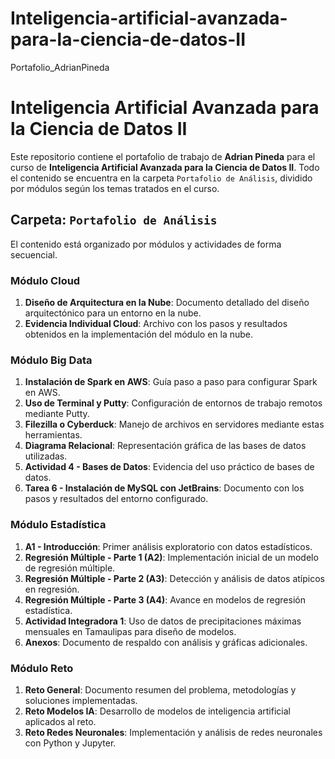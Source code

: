 # Inteligencia-artificial-avanzada-para-la-ciencia-de-datos-II
Portafolio_AdrianPineda

# Inteligencia Artificial Avanzada para la Ciencia de Datos II

Este repositorio contiene el portafolio de trabajo de **Adrian Pineda** para el curso de **Inteligencia Artificial Avanzada para la Ciencia de Datos II**. Todo el contenido se encuentra en la carpeta `Portafolio de Análisis`, dividido por módulos según los temas tratados en el curso.

## Carpeta: `Portafolio de Análisis`
El contenido está organizado por módulos y actividades de forma secuencial.

### **Módulo Cloud**
1. **Diseño de Arquitectura en la Nube**: Documento detallado del diseño arquitectónico para un entorno en la nube.
2. **Evidencia Individual Cloud**: Archivo con los pasos y resultados obtenidos en la implementación del módulo en la nube.

### **Módulo Big Data**
1. **Instalación de Spark en AWS**: Guía paso a paso para configurar Spark en AWS.
2. **Uso de Terminal y Putty**: Configuración de entornos de trabajo remotos mediante Putty.
3. **Filezilla o Cyberduck**: Manejo de archivos en servidores mediante estas herramientas.
4. **Diagrama Relacional**: Representación gráfica de las bases de datos utilizadas.
5. **Actividad 4 - Bases de Datos**: Evidencia del uso práctico de bases de datos.
6. **Tarea 6 - Instalación de MySQL con JetBrains**: Documento con los pasos y resultados del entorno configurado.

### **Módulo Estadística**
1. **A1 - Introducción**: Primer análisis exploratorio con datos estadísticos.
2. **Regresión Múltiple - Parte 1 (A2)**: Implementación inicial de un modelo de regresión múltiple.
3. **Regresión Múltiple - Parte 2 (A3)**: Detección y análisis de datos atípicos en regresión.
4. **Regresión Múltiple - Parte 3 (A4)**: Avance en modelos de regresión estadística.
5. **Actividad Integradora 1**: Uso de datos de precipitaciones máximas mensuales en Tamaulipas para diseño de modelos.
6. **Anexos**: Documento de respaldo con análisis y gráficas adicionales.

### **Módulo Reto**
1. **Reto General**: Documento resumen del problema, metodologías y soluciones implementadas.
2. **Reto Modelos IA**: Desarrollo de modelos de inteligencia artificial aplicados al reto.
3. **Reto Redes Neuronales**: Implementación y análisis de redes neuronales con Python y Jupyter.
